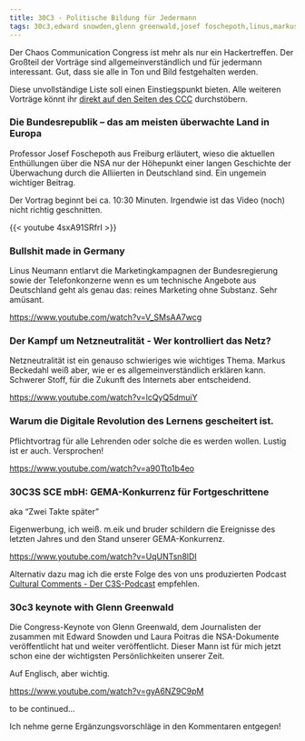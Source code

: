 ```yaml
---
title: 30C3 - Politische Bildung für Jedermann
tags: 30c3,edward snowden,glenn greenwald,josef foschepoth,linus,markus beckedahl,neumann,Video,Sonstiges
---
```


<p>Der Chaos Communication Congress ist mehr als nur ein Hackertreffen. Der Großteil der Vorträge sind allgemeinverständlich und für jedermann interessant. Gut, dass sie alle in Ton und Bild festgehalten werden.

Diese unvollständige Liste soll einen Einstiegspunkt bieten. Alle weiteren Vorträge könnt ihr <a href="https://media.ccc.de/browse/congress/2013/">direkt auf den Seiten des CCC</a> durchstöbern.

</p><h3>Die Bundesrepublik – das am meisten überwachte Land in Europa</h3>

Professor Josef Foschepoth aus Freiburg erläutert, wieso die aktuellen Enthüllungen über die NSA nur der Höhepunkt einer langen Geschichte der Überwachung durch die Alliierten in Deutschland sind. Ein ungemein wichtiger Beitrag.

Der Vortrag beginnt bei ca. 10:30 Minuten. Irgendwie ist das Video (noch) nicht richtig geschnitten.

{{< youtube 4sxA91SRfrI >}}

<!-- more -->

<h3>Bullshit made in Germany</h3>

Linus Neumann entlarvt die Marketingkampagnen der Bundesregierung sowie der Telefonkonzerne wenn es um technische Angebote aus Deutschland geht als genau das: reines Marketing ohne Substanz. Sehr amüsant.

https://www.youtube.com/watch?v=V_SMsAA7wcg

<h3>Der Kampf um Netzneutralität - Wer kontrolliert das Netz?</h3>

Netzneutralität ist ein genauso schwieriges wie wichtiges Thema. Markus Beckedahl weiß aber, wie er es allgemeinverständlich erklären kann. Schwerer Stoff, für die Zukunft des Internets aber entscheidend.

https://www.youtube.com/watch?v=lcQyQ5dmuiY

<h3>Warum die Digitale Revolution des Lernens gescheitert ist.</h3>

Pflichtvortrag für alle Lehrenden oder solche die es werden wollen. Lustig ist er auch. Versprochen!

https://www.youtube.com/watch?v=a90Tto1b4eo

<h3>30C3S SCE mbH: GEMA-Konkurrenz für Fortgeschrittene</h3>

aka “Zwei Takte später”

Eigenwerbung, ich weiß. m.eik und bruder schildern die Ereignisse des letzten Jahres und den Stand unserer GEMA-Konkurrenz.

https://www.youtube.com/watch?v=UqUNTsn8lDI

Alternativ dazu mag ich die erste Folge des von uns produzierten Podcast <a href="https://www.c3s.cc/podcast/cc001-zwei-takte-spaeter/">Cultural Comments - Der C3S-Podcast</a> empfehlen.

<h3>30c3 keynote with Glenn Greenwald</h3>

Die Congress-Keynote von Glenn Greenwald, dem Journalisten der zusammen mit Edward Snowden und Laura Poitras die NSA-Dokumente veröffentlicht hat und weiter veröffentlicht. Dieser Mann ist für mich jetzt schon eine der wichtigsten Persönlichkeiten unserer Zeit.

Auf Englisch, aber wichtig.

https://www.youtube.com/watch?v=gyA6NZ9C9pM

to be continued…

Ich nehme gerne Ergänzungsvorschläge in den Kommentaren entgegen!
